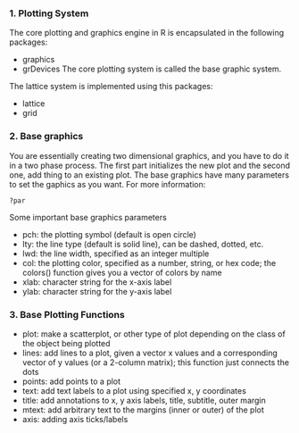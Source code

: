 ### 1. Plotting System
The core plotting and graphics engine in R is encapsulated in the following packages:
- graphics
- grDevices
The core plotting system is called the base graphic system.

The lattice system is implemented using this packages:
- lattice
- grid

### 2. Base graphics
You are essentially creating two dimensional graphics, and you have to do it in a two phase process. The first part initializes the new plot and the second one, add thing to an existing plot. The base graphics have many parameters to set the gaphics as you want.
For more information:
```[R]
?par 
```
Some important base graphics parameters

- pch: the plotting symbol (default is open circle)
- lty: the line type (default is solid line), can be dashed, dotted, etc.
- lwd: the line width, specified as an integer multiple
- col: the plotting color, specified as a number, string, or hex code; the colors() function gives you a vector of colors by name
- xlab: character string for the x-axis label
- ylab: character string for the y-axis label

### 3. Base Plotting Functions

- plot: make a scatterplot, or other type of plot depending on the class of the object being plotted
- lines: add lines to a plot, given a vector x values and a corresponding vector of y values (or a 2-column matrix); this function just connects the dots
- points: add points to a plot
- text: add text labels to a plot using specified x, y coordinates
- title: add annotations to x, y axis labels, title, subtitle, outer margin
- mtext: add arbitrary text to the margins (inner or outer) of the plot
- axis: adding axis ticks/labels



